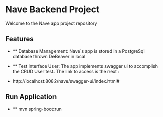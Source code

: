 # Nave Backend Project

Welcome to the Nave app project repository

## Features
- ** Database Management: Nave´s app is stored in a PostgreSql database thrown DeBeaver in local 

- ** Test Interface User: The app implements swagger ui to accomplish the CRUD User´test. The link to access is the next : 
- http://localhost:8082/nave/swagger-ui/index.html#

## Run Application
- ** mvn spring-boot:run